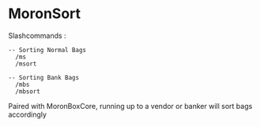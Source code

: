 # MoronSort

Slashcommands :

    -- Sorting Normal Bags
      /ms
      /msort
    
    -- Sorting Bank Bags
      /mbs
      /mbsort

Paired with MoronBoxCore, running up to a vendor or banker will sort bags accordingly
